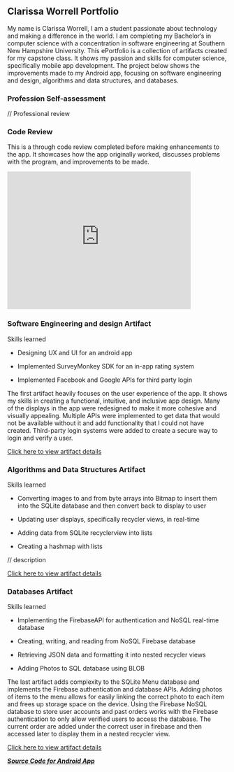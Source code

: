 ## Clarissa Worrell Portfolio

My name is Clarissa Worrell, I am a student passionate about technology and making a difference in the world. I am completing my Bachelor’s in computer science with a concentration in software engineering at Southern New Hampshire University. This ePortfolio is a collection of artifacts created for my capstone class. It shows my passion and skills for computer science, specifically mobile app development. The project below shows the improvements made to my Android app, focusing on software engineering and design, algorithms and data structures, and databases. 

### Profession Self-assessment

// Professional review

### Code Review

This is a through code review completed before making enhancements to the app. It showcases how the app originally worked, discusses problems with the program, and improvements to be made.

<iframe width="420" height="315" src="https://www.youtube.com/embed/lvSkIw2MLGM" frameborder="0" allowfullscreen></iframe>

### Software Engineering and design Artifact

Skills learned 

- Designing UX and UI for an android app 

- Implemented SurveyMonkey SDK for an in-app rating system

- Implemented Facebook and Google APIs for third party login

The first artifact heavily focuses on the user experience of the app. It shows my skills in creating a functional, intuitive, and inclusive app design. Many of the displays in the app were redesigned to make it more cohesive and visually appealing. Multiple APIs were implemented to get data that would not be available without it and add functionality that I could not have created. Third-party login systems were added to create a secure way to login and verify a user. 

[Click here to view artifact details](https://clarissaworrell.github.io/ArtifactOne)

### Algorithms and Data Structures Artifact

Skills learned 

- Converting images to and from byte arrays into Bitmap to insert them into the SQLite database and then convert back to display to user 

- Updating user displays, specifically recycler views, in real-time

- Adding data from SQLite recyclerview into lists

- Creating a hashmap with lists

// description

[Click here to view artifact details](https://clarissaworrell.github.io/ArtifactTwo)

### Databases Artifact

Skills learned 

- Implementing the FirebaseAPI for authentication and NoSQL real-time database 

- Creating, writing, and reading from NoSQL Firebase database

- Retrieving JSON data and formatting it into nested recycler views

- Adding Photos to SQL database using BLOB

The last artifact adds complexity to the SQLite Menu database and implements the Firebase authentication and database APIs. Adding photos of items to the menu allows for easily linking the correct photo to each item and frees up storage space on the device. Using the Firebase NoSQL database to store user accounts and past orders works with the Firebase authentication to only allow verified users to access the database. The current order are added under the correct user in firebase and then accessed later to display them in a nested recycler view.

[Click here to view artifact details](https://clarissaworrell.github.io/ArtifactThree)

[***Source Code for Android App***](https://clarissaworrell.github.io/ArtifactThree)


